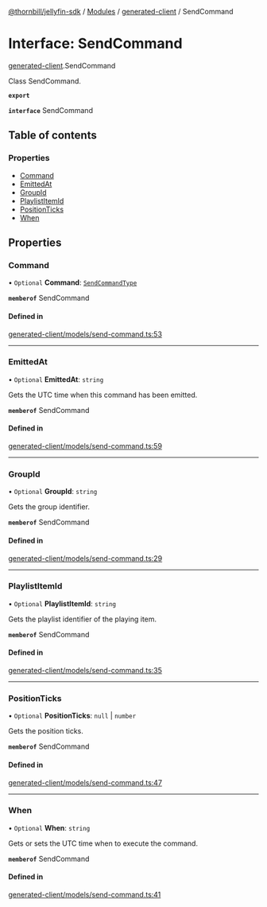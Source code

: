 [@thornbill/jellyfin-sdk](../README.md) / [Modules](../modules.md) / [generated-client](../modules/generated_client.md) / SendCommand

# Interface: SendCommand

[generated-client](../modules/generated_client.md).SendCommand

Class SendCommand.

**`export`**

**`interface`** SendCommand

## Table of contents

### Properties

- [Command](generated_client.SendCommand.md#command)
- [EmittedAt](generated_client.SendCommand.md#emittedat)
- [GroupId](generated_client.SendCommand.md#groupid)
- [PlaylistItemId](generated_client.SendCommand.md#playlistitemid)
- [PositionTicks](generated_client.SendCommand.md#positionticks)
- [When](generated_client.SendCommand.md#when)

## Properties

### Command

• `Optional` **Command**: [`SendCommandType`](../enums/generated_client.SendCommandType.md)

**`memberof`** SendCommand

#### Defined in

[generated-client/models/send-command.ts:53](https://github.com/thornbill/jellyfin-sdk-typescript/blob/3ae780a/src/generated-client/models/send-command.ts#L53)

___

### EmittedAt

• `Optional` **EmittedAt**: `string`

Gets the UTC time when this command has been emitted.

**`memberof`** SendCommand

#### Defined in

[generated-client/models/send-command.ts:59](https://github.com/thornbill/jellyfin-sdk-typescript/blob/3ae780a/src/generated-client/models/send-command.ts#L59)

___

### GroupId

• `Optional` **GroupId**: `string`

Gets the group identifier.

**`memberof`** SendCommand

#### Defined in

[generated-client/models/send-command.ts:29](https://github.com/thornbill/jellyfin-sdk-typescript/blob/3ae780a/src/generated-client/models/send-command.ts#L29)

___

### PlaylistItemId

• `Optional` **PlaylistItemId**: `string`

Gets the playlist identifier of the playing item.

**`memberof`** SendCommand

#### Defined in

[generated-client/models/send-command.ts:35](https://github.com/thornbill/jellyfin-sdk-typescript/blob/3ae780a/src/generated-client/models/send-command.ts#L35)

___

### PositionTicks

• `Optional` **PositionTicks**: ``null`` \| `number`

Gets the position ticks.

**`memberof`** SendCommand

#### Defined in

[generated-client/models/send-command.ts:47](https://github.com/thornbill/jellyfin-sdk-typescript/blob/3ae780a/src/generated-client/models/send-command.ts#L47)

___

### When

• `Optional` **When**: `string`

Gets or sets the UTC time when to execute the command.

**`memberof`** SendCommand

#### Defined in

[generated-client/models/send-command.ts:41](https://github.com/thornbill/jellyfin-sdk-typescript/blob/3ae780a/src/generated-client/models/send-command.ts#L41)
